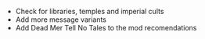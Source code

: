 - Check for libraries, temples and imperial cults
- Add more message variants
- Add Dead Mer Tell No Tales to the mod recomendations